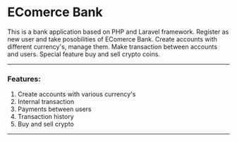 # EComerce Bank

This is a bank application based on PHP and Laravel framework.  Register as new user and take posobilities of EComerce Bank. 
Create accounts with different currency's, manage them. Make transaction between accounts and users. 
Special feature buy and sell crypto coins.

---

### Features:
<ol>
    <li>Create accounts with various currency's</li>
    <li>Internal transaction</li>
    <li>Payments between users</li>
    <li>Transaction history</li>
    <li>Buy and sell crypto</li>
</ol>

---

